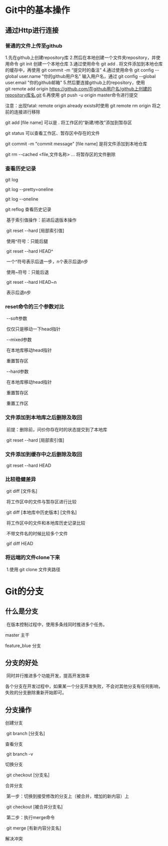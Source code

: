 # Git中的基本操作
## 			通过Http进行连接

### 					普通的文件上传至github

1.先在github上创建repository库
2.然后在本地创建一个文件夹repository，并使用命令  git init  创建一个本地仓库
3.通过使用命令  git add .  将文件添加到本地仓库的缓存中，再使用  git commit -m “提交时的备注”
4.通过使用命令  git config --global user.name "你的github用户名" 输入用户名，通过
git config --global user.email "你的github邮箱"
5.然后要连接github上的repository，使用  
git remote add origin https://github.com/在github用户名/github上创建的repository库名.git
6.再使用  git push -u origin master命令进行提交

注意：出现fatal: remote origin already exists时使用  git remote rm origin 将之前的连接进行移除



git add [file name] 可以是 .  将工作区的“新建/修改”添加到暂存区

git status 可以查看工作区、暂存区中存在的文件

git commit -m "commit message" [file name] 是将文件添加到本地仓库

git rm --cached <file,文件名称> ... 将暂存区的文件删除



### 查看历史记录

git log

git log --pretty=oneline

git log --oneline

git reflog 查看历史记录

​	基于索引值操作：前进后退版本操作

​		git reset --hard [局部索引值]

​	使用^符号：只能后腿

​		git reset --hard HEAD^

​		一个^符号表示后退一步，n个表示后退n步

​	使用~符号：只能后退

​		git reset --hard HEAD~n

​		表示后退n步



### reset命令的三个参数对比

​	--soft参数

​		仅仅只是移动一下head指针

​	--mixed参数

​		在本地库移动head指针

​		重置暂存区

​	--hard参数

​		在本地库移动head指针

​		重置暂存区

​		重置工作区

### 文件添加到本地库之后删除及取回

​	前提：删除前，问价你存在时的状态提交到了本地库

​		git reset --hard [局部索引值]

### 文件添加到缓存中之后删除及取回

​		git reset --hard HEAD

### 比较稳健差异

​		git diff [文件名]

​	将工作区中的文件与暂存区进行比较



​		git diff [本地库中历史版本] [文件名]

​	将工作区中的文件和本地库历史记录比较



​	不带文件名的时候比较多个文件

​		gif diff HEAD

### 将远端的文件clone下来

​	1.使用  git clone 文件夹路径



# Git的分支

## 什么是分支

​	在版本控制过程中，使用多条线同时推进多个任务。

master 主干

feature_blue 分支

## 分支的好处

​	同时并行推进多个功能开发，提高开发效率

​	各个分支在开发过程中，如果某一个分支开发失败，不会对其他分支有任何影响，失败的分支删除重新开始即可。

## 分支操作

创建分支

​	git branch [分支名]

查看分支

​	git branch -v

切换分支

​	git checkout [分支名]

合并分支

​	第一步：切换到接受修改的分支上（被合并，增加的新内容）上

​		git checkout [被合并分支名]

​	第二步：执行merge命令

​		git merge [有新内容分支名]

解决冲突